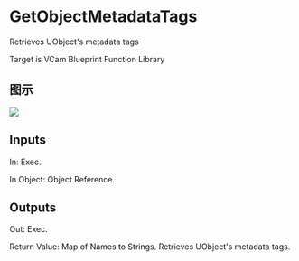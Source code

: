 # GetObjectMetadataTags

Retrieves UObject's metadata tags

Target is VCam Blueprint Function Library

## 图示

![]($-20221218-21254845.png)

## Inputs

In: Exec.

In Object: Object Reference.  

## Outputs

Out: Exec.

Return Value: Map of Names to Strings. Retrieves UObject's metadata tags.

